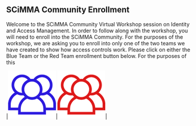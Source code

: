 ## SCiMMA Community Enrollment
Welcome to the SCiMMA Community Virtual Workshop session on Identity and Access Management. In order to follow along with the workshop, you will need to enroll into the SCiMMA Community. For the purposes of the workshop, we are asking you to enroll into only one of the two teams we have created to show how access controls work. Please click on either the Blue Team or the Red Team enrollment button below. For the purposes of this 

|[![Blue Team](./blueteam.png)](https://registry.scimma.org/registry/co_petitions/start/coef:37)|[![Red Team](./redteam.png)](https://registry.scimma.org/registry/co_petitions/start/coef:39)|
